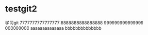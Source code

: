 # testgit2
学习git
7777777777777777
8888888888888888
999999999999999
000000000
aaaaaaaaaaaaaa
bbbbbbbbbbbbbb
